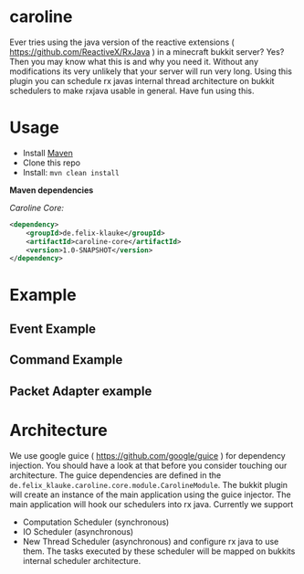 # caroline

Ever tries using the java version of the reactive extensions ( https://github.com/ReactiveX/RxJava ) in a minecraft
bukkit server? Yes? Then you may know what this is and why you need it. Without any modifications its very
unlikely that your server will run very long. Using this plugin you can schedule rx javas internal thread architecture
on bukkit schedulers to make rxjava usable in general. Have fun using this.

# Usage
- Install [Maven](http://maven.apache.org/download.cgi)
- Clone this repo
- Install: ```mvn clean install```

**Maven dependencies**

_Caroline Core:_
```xml
<dependency>
    <groupId>de.felix-klauke</groupId>
    <artifactId>caroline-core</artifactId>
    <version>1.0-SNAPSHOT</version>
</dependency>
```
# Example

## Event Example

## Command Example

## Packet Adapter example

# Architecture
We use google guice ( https://github.com/google/guice )  for dependency injection. You should have a look at that
before you consider touching our architecture. The guice dependencies are defined in the
`de.felix_klauke.caroline.core.module.CarolineModule`. The bukkit plugin will create an instance of the main
application using the guice injector. The main application will hook our schedulers into rx java. Currently
we support
- Computation Scheduler (synchronous)
- IO Scheduler (asynchronous)
- New Thread Scheduler (asynchronous)
and configure rx java to use them. The tasks executed by these scheduler will be mapped on bukkits internal
scheduler architecture.